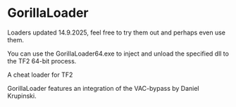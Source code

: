 # GorillaLoader

Loaders updated 14.9.2025, feel free to try them out and perhaps even use them. 

You can use the GorillaLoader64.exe to inject and unload the specified dll to the TF2 64-bit process. 

A cheat loader for TF2

GorillaLoader features an integration of the VAC-bypass by Daniel Krupinski. 





